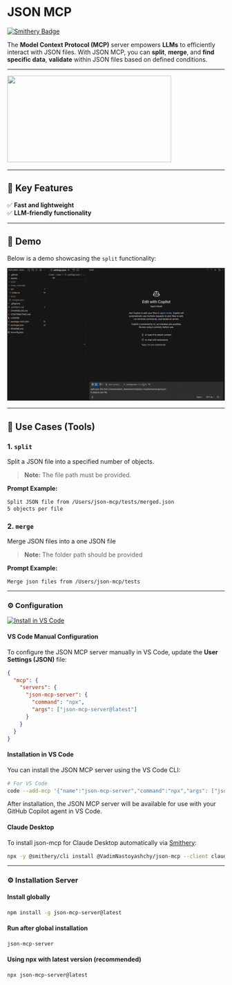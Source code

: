 # JSON MCP

[![Smithery Badge](https://smithery.ai/badge/@VadimNastoyashchy/json-mcp)](https://smithery.ai/server/@VadimNastoyashchy/json-mcp)

The **Model Context Protocol (MCP)** server empowers **LLMs** to efficiently interact with JSON files. With JSON MCP, you can **split**, **merge**, and **find specific data**, **validate** within JSON files based on defined conditions.

---

<a href="https://glama.ai/mcp/servers/@VadimNastoyashchy/json-mcp">
  <img width="380" height="200" src="https://glama.ai/mcp/servers/@VadimNastoyashchy/json-mcp/badge" />
</a>

---

## 🌟 Key Features

✅ **Fast and lightweight**  
✅ **LLM-friendly functionality**  

---

## 🎥 Demo

Below is a demo showcasing the `split` functionality:  

![Demo: Split JSON](./assets/split-demo.gif)

---

## 🔧 Use Cases (Tools)

### 1. **`split`**  
Split a JSON file into a specified number of objects.

> **Note:** The file path must be provided.

**Prompt Example:**  

```plaintext
Split JSON file from /Users/json-mcp/tests/merged.json  
5 objects per file  
```

### 2. **`merge`**  
Merge JSON files into a one JSON file

> **Note:** The folder path should be provided

**Prompt Example:**  

```plaintext
Merge json files from /Users/json-mcp/tests
```
---

### ⚙️ Configuration

[<img src="https://img.shields.io/badge/VS_Code-VS_Code?style=flat-square&label=Install%20Server&color=0098FF" alt="Install in VS Code">](https://insiders.vscode.dev/redirect?url=vscode:mcp/install?%7B%22name%22%3A%22%40VadimNastoyashchy%2Fjson-mcp%22%2C%22command%22%3A%22npx%22%2C%22args%22%3A%5B%22-y%22%2C%22%40smithery%2Fcli%40latest%22%2C%22run%22%2C%22%40VadimNastoyashchy%2Fjson-mcp%22%2C%22--key%22%2C%2292357446-baf5-439c-b7c1-b5263e221b57%22%5D%7D)

#### VS Code Manual Configuration

To configure the JSON MCP server manually in VS Code, update the **User Settings (JSON)** file:

```json
{
  "mcp": {
    "servers": {
      "json-mcp-server": {
        "command": "npx",
        "args": ["json-mcp-server@latest"]
      }
    }
  }
}
```

#### Installation in VS Code

You can install the JSON MCP server using the VS Code CLI:

```bash
# For VS Code
code --add-mcp '{"name":"json-mcp-server","command":"npx","args": ["json-mcp-server@latest"]}'
```

After installation, the JSON MCP server will be available for use with your GitHub Copilot agent in VS Code.

#### Claude Desktop

To install json-mcp for Claude Desktop automatically via [Smithery](https://smithery.ai/server/@VadimNastoyashchy/json-mcp):

```bash
npx -y @smithery/cli install @VadimNastoyashchy/json-mcp --client claude
```

---

### ⚙️ Installation Server

#### Install globally

```bash
npm install -g json-mcp-server@latest
```

#### Run after global installation

```bash
json-mcp-server
```

#### Using npx with latest version (recommended)

```bash
npx json-mcp-server@latest
```